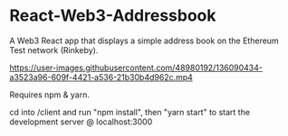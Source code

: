 # React-Web3-Addressbook

A Web3 React app that displays a simple address book on the Ethereum Test network (Rinkeby).

https://user-images.githubusercontent.com/48980192/136090434-a3523a96-609f-4421-a536-21b30b4d962c.mp4

Requires npm & yarn.

cd into /client and run "npm install", then "yarn start" to start the development server @ localhost:3000





